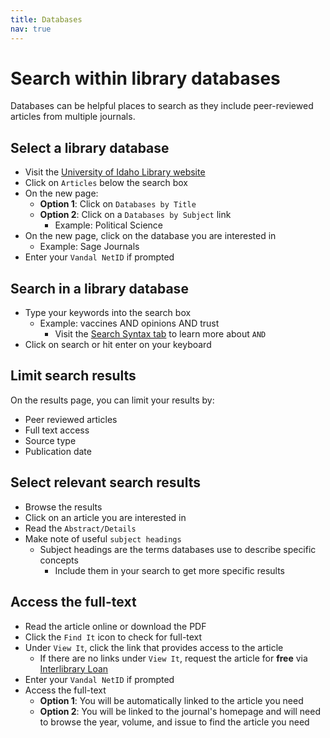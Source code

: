 ```yaml
---
title: Databases
nav: true
---
```

# Search within library databases
Databases can be helpful places to search as they include peer-reviewed articles from multiple journals.

## Select a library database
* Visit the <a href="https://www.lib.uidaho.edu/" target="_blank">University of Idaho Library website</a>
* Click on `Articles` below the search box
* On the new page:
  * **Option 1**: Click on `Databases by Title`
  * **Option 2**: Click on a `Databases by Subject` link
    * Example: Political Science
* On the new page, click on the database you are interested in
  * Example: Sage Journals
* Enter your `Vandal NetID` if prompted 

## Search in a library database
* Type your keywords into the search box
  * Example: vaccines AND opinions AND trust
    * Visit the <a href="https://jylisadoney.github.io/pols-235/4-syntax.html" target="_blank">Search Syntax tab</a> to learn more about `AND`
* Click on search or hit enter on your keyboard

## Limit search results
On the results page, you can limit your results by:
  * Peer reviewed articles
  * Full text access
  * Source type
  * Publication date

## Select relevant search results  
* Browse the results
* Click on an article you are interested in
* Read the `Abstract/Details`
* Make note of useful `subject headings`
  * Subject headings are the terms databases use to describe specific concepts
	* Include them in your search to get more specific results

## Access the full-text
* Read the article online or download the PDF
* Click the `Find It` icon to check for full-text
* Under `View It`, click the link that provides access to the article
  * If there are no links under `View It`, request the article for **free** via <a href ="https://www.lib.uidaho.edu/services/ill/" target="_blank">Interlibrary Loan</a>
* Enter your `Vandal NetID` if prompted
* Access the full-text
  * **Option 1**: You will be automatically linked to the article you need
  * **Option 2**: You will be linked to the journal's homepage and will need to browse the year, volume, and issue to find the article you need